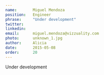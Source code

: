 ```yaml
---
name:       Miguel Mendoza
position:   Engineer
phrase:     "Under development"
twitter:    
linkedin:   
email:      miguel.mendoza@vizzuality.com
photo:      unknown_1.jpg
author:     Alicia
date:       2015-05-08
order: 		20
---
```


 Under development
